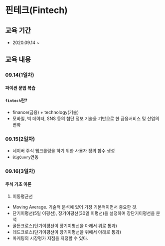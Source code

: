 # 핀테크(Fintech)

## 교육 기간
- 2020.09.14 ~ 

## 교육 내용
### 09.14(1일차)
#### 파이썬 문법 복습
#### `fintech`란?
- finance(금융) + technology(기술)
- 모바일, 빅 데이터, SNS 등의 첨단 정보 기술을 기반으로 한 금융서비스 및 산업의 변화

### 09.15(2일차)
  - 네이버 주식 웹크롤링을 하기 위한 사용자 정의 함수 생성
  - `BigQuery`연동
  
### 09.16(3일차)
#### 주식 기초 이론
  1. 이동평균선
  - Moving Average. 기술적 분석에 있어 가장 기본적이면서 중요한 것.
  - 단기이평선(5일 이평선), 장기이평선(30일 이평선)을 설정하여 장단기이평선을 분석
  - 골든크로스(단기이평선이 장기이평선을 아래서 위로 통과)
  - 데드크로스(단기이평선이 장기이평선을 위에서 아래로 통과)
  - 마케팅의 시장평가 지점을 지정할 수 있다.


